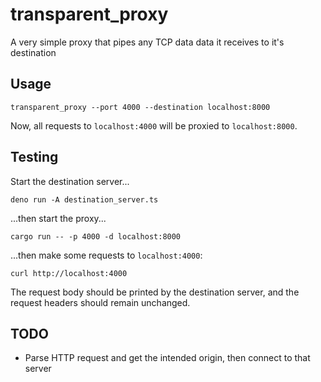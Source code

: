 # transparent_proxy

A very simple proxy that pipes any TCP data data it receives to it's destination

## Usage

```shell
transparent_proxy --port 4000 --destination localhost:8000
```

Now, all requests to `localhost:4000` will be proxied to `localhost:8000`.

## Testing

Start the destination server...

```shell
deno run -A destination_server.ts
```

...then start the proxy...

```shell
cargo run -- -p 4000 -d localhost:8000
```

...then make some requests to `localhost:4000`:

```shell
curl http://localhost:4000
```

The request body should be printed by the destination server, and the request headers should remain unchanged.

## TODO

- Parse HTTP request and get the intended origin, then connect to that server

